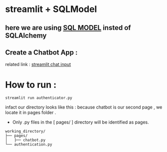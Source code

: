 
# streamlit + SQLModel


## here we are using [__SQL MODEL__](https://sqlmodel.tiangolo.com/) insted of SQLAlchemy 


## Create a Chatbot App :

related link : [streamlit chat input](https://docs.streamlit.io/develop/api-reference/chat/st.chat_input)


# How to run :
```
streamlit run authenticator.py
```

infact our directory looks like this :
because chatbot is our second page , we locate it in pages folder .
+ Only .py files in the [ pages/ ] directory will be identified as pages. 
```
working_directory/
├── pages/
│   ├── chatbot.py
└── authentication.py
```




